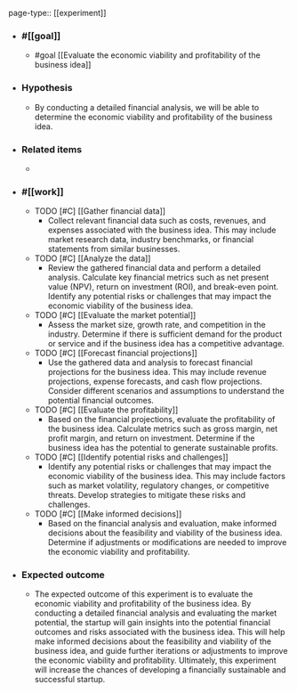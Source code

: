 page-type:: [[experiment]]



  - ### #[[goal]]
    - #goal [[Evaluate the economic viability and profitability of the business idea]]
  - ### Hypothesis
    - By conducting a detailed financial analysis, we will be able to determine the economic viability and profitability of the business idea.
  - ### Related items
    - 
  - ### #[[work]]
    - TODO [#C] [[Gather financial data]]
      - Collect relevant financial data such as costs, revenues, and expenses associated with the business idea. This may include market research data, industry benchmarks, or financial statements from similar businesses.
    - TODO [#C] [[Analyze the data]]
      - Review the gathered financial data and perform a detailed analysis. Calculate key financial metrics such as net present value (NPV), return on investment (ROI), and break-even point. Identify any potential risks or challenges that may impact the economic viability of the business idea.
    - TODO [#C] [[Evaluate the market potential]]
      - Assess the market size, growth rate, and competition in the industry. Determine if there is sufficient demand for the product or service and if the business idea has a competitive advantage.
    - TODO [#C] [[Forecast financial projections]]
      - Use the gathered data and analysis to forecast financial projections for the business idea. This may include revenue projections, expense forecasts, and cash flow projections. Consider different scenarios and assumptions to understand the potential financial outcomes.
    - TODO [#C] [[Evaluate the profitability]]
      - Based on the financial projections, evaluate the profitability of the business idea. Calculate metrics such as gross margin, net profit margin, and return on investment. Determine if the business idea has the potential to generate sustainable profits.
    - TODO [#C] [[Identify potential risks and challenges]]
      - Identify any potential risks or challenges that may impact the economic viability of the business idea. This may include factors such as market volatility, regulatory changes, or competitive threats. Develop strategies to mitigate these risks and challenges.
    - TODO [#C] [[Make informed decisions]]
      - Based on the financial analysis and evaluation, make informed decisions about the feasibility and viability of the business idea. Determine if adjustments or modifications are needed to improve the economic viability and profitability.
  - ### Expected outcome
    - The expected outcome of this experiment is to evaluate the economic viability and profitability of the business idea. By conducting a detailed financial analysis and evaluating the market potential, the startup will gain insights into the potential financial outcomes and risks associated with the business idea. This will help make informed decisions about the feasibility and viability of the business idea, and guide further iterations or adjustments to improve the economic viability and profitability. Ultimately, this experiment will increase the chances of developing a financially sustainable and successful startup.











